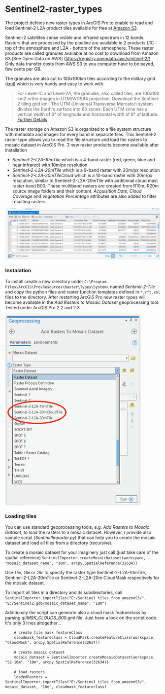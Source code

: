 # Sentinel2-raster_types
The project defines new raster types in ArcGIS Pro to enable to read and load Sentinel-2 L2A product tiles available for free at [Amazon S3]( https://registry.opendata.aws/sentinel-2/).

Sentinel-2 satellites sense visible and infrared spectrum in 12 bands. Rasters that are processed by the pipeline are available in 2 products L1C - top of the atmosphere and L2A - bottom of the atmosphere. These raster products are called granules available at no cost to download from Amazon S3.[See Open Data on AWS] (https://registry.opendata.aws/sentinel-2/) Only data transfer costs from AWS S3 to you computer have to be payed, few cents per GB.

The granules are also cut to 100x100km tiles according to the military grid ([kml](https://sentinel.esa.int/documents/247904/1955685/S2A_OPER_GIP_TILPAR_MPC__20151209T095117_V20150622T000000_21000101T000000_B00.kml)) which is very handy and easy to work with.


> For Level-1C and Level-2A, the granules, also called tiles, are 100x100 km2 ortho-images in UTM/WGS84 projection. Download the Sentinel-2 tiling grid kml. The UTM (Universal Transverse Mercator) system divides the Earth's surface into 60 zones. Each UTM zone has a vertical width of 6° of longitude and horizontal width of 8° of latitude. [Further Details](https://sentinel.esa.int/web/sentinel/missions/sentinel-2/data-products)

The raster storage on Amazon S3 is organized to a file system structure with metadata and images for every band in separate files. This Sentinel-2 raster type allows you to read the file structure and load the rasters to mosaic dataset in ArcGIS Pro. 3 new raster products become available after installation
- *Sentinel-2-L2A-10mTile* which is a 4-band raster (red, green, blue and near infrared) with 10m/px resolution
- *Sentinel-2-L2A-20mTile* which is a 9-band raster with 20m/px resolution
- *Sentinel-2-L2A-20mTileCloud* which is a 10-band raster with 20m/px resolution, similar to Sentinel-2-L2A-20mTile with additional cloud mast raster band B00.
These multiband rasters are created from R10m, R20m source image folders and their content.
*Acquisition Date*, *Cloud Coverage* and *Vegetation Percentage* attributes are also added to filter resulting rasters.

![Raster Attributes](./images/RasterAttributes.png)

### Instalation
To install create a new directory under 
`C:\Program Files\ArcGIS\Pro\Resources\Raster\Types\System\`
named *Sentinel-2-Tile* and copy the python files and raster function templates defined in `*.rft.xml` files to the directory.
After restarting ArcGIS Pro new raster types will become available in the *Add Rasters to Mosaic Dataset* geoprocessing tool.
Tested under ArcGIS Pro 2.2 and 2.3.

<img src="./images/NewRasterTypes.png" width="440">

### Loading tiles
You can use standard geoprocessing tools, e.g. *Add Rasters to Mosaic Dataset*, to load the rasters to a mosaic dataset. However, I provide also sample script (*SentinelImporter.py*) that can help you to create the mosaic dataset and load all tiles from a directory (recursive).

To create a mosaic dataset for your imaginery just call (just take care of the spatial reference)
```SentinelImporter.createMosaicDataset(workspace, "mosaic_dataset_name", "10m", arcpy.SpatialReference(32634))```

Use `10m`, `20m` or `20c` to specify the raster type Sentinel-2-L2A-10mTile, Sentinel-2-L2A-20mTile or Sentinel-2-L2A-20m CloudMask respectively for the mosaic dataset.

To import all tiles in a directory and its subdirectories, call 
```SentinelImporter.importTiles("E:/Sentinel_tiles_from_amazonS3/", "E:/Sentinel2.gdb/mosaic_dataset_name", "10m")```

Additionaly the script can generate also a cloud mask featureclass by parsing *qi/MSK_CLOUDS_B00.gml* file.
Just have a look on the script code. It's only 3 lines altogether...

```
    # create tile mask featureClass
    cloudmask_featureclass = CloudMask.createFeatureClass(workspace, "CloudMask", arcpy.SpatialReference(32634))

    # create mosaic dataset
    mosaic_dataset = SentinelImporter.createMosaicDataset(workspace, "S2-10m", "10m", arcpy.SpatialReference(32634))

    # load rasters
    loadedRasters = SentinelImporter.importTiles("E:/Sentinel_tiles_from_amazonS3/", mosaic_dataset, "10m", cloudmask_featureclass)
```
